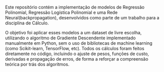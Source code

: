 Este repositório contém a implementação de modelos de Regressão Polinomial, Regressão Logística Polinomial e uma Rede Neural(backpropagation), desenvolvidos como parte de um trabalho para a disciplina de Cálculo.

O objetivo foi aplicar esses modelos a um dataset de livre escolha, utilizando o algoritmo de Gradiente Descendente implementado manualmente em Python, sem o uso de bibliotecas de machine learning (como Scikit-learn, TensorFlow, etc). Todos os cálculos foram feitos diretamente no código, incluindo o ajuste de pesos, funções de custo, derivadas e propagação de erros, de forma a reforçar a compreensão teórica por trás dos algoritmos.
